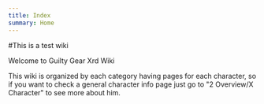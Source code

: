 ```yaml
---
title: Index
summary: Home
---
```

#This is a test wiki

Welcome to Guilty Gear Xrd Wiki

This wiki is organized by each category having pages for each character, so if you want to check a general character info page just go to "2 Overview/X Character" to see more about him.
